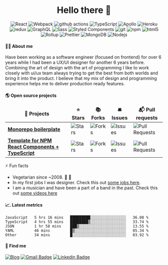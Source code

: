 <h1 align="center">Hello there 🤘</h1>

<p align="center">
  <img alt="React" src="https://img.shields.io/badge/-React-45b8d8?style=flat-square&logo=react&logoColor=white" />
  <img alt="Webpack" src="https://img.shields.io/badge/-Webpack-8DD6F9?style=flat-square&logo=webpack&logoColor=white" /> 
  <img alt="github actions" src="https://img.shields.io/badge/-Github_Actions-2088FF?style=flat-square&logo=github-actions&logoColor=white" />
  <img alt="TypeScript" src="https://img.shields.io/badge/-TypeScript-007ACC?style=flat-square&logo=typescript&logoColor=white" />
  <img alt="Apollo" src="https://img.shields.io/badge/-Apollo%20GraphQL-311C87?style=flat-square&logo=apollo-graphql&logoColor=white" />
  <img alt="Heroku" src="https://img.shields.io/badge/-Heroku-430098?style=flat-square&logo=heroku&logoColor=white" />
  <img alt="redux" src="https://img.shields.io/badge/-Redux-764ABC?style=flat-square&logo=redux&logoColor=white" />
  <img alt="GraphQL" src="https://img.shields.io/badge/-GraphQL-E10098?style=flat-square&logo=graphql&logoColor=white" />
  <img alt="Sass" src="https://img.shields.io/badge/-Sass-CC6699?style=flat-square&logo=sass&logoColor=white" />
  <img alt="Styled Components" src="https://img.shields.io/badge/-Styled_Components-db7092?style=flat-square&logo=styled-components&logoColor=white" />
  <img alt="git" src="https://img.shields.io/badge/-Git-F05032?style=flat-square&logo=git&logoColor=white" />
  <img alt="npm" src="https://img.shields.io/badge/-NPM-CB3837?style=flat-square&logo=npm&logoColor=white" />
  <img alt="html5" src="https://img.shields.io/badge/-HTML5-E34F26?style=flat-square&logo=html5&logoColor=white" />
  <img alt="Rollup" src="https://img.shields.io/badge/-Rollup-EC4A3F?style=flat-square&logo=rollup.js&logoColor=white" />
  <img alt="Prettier" src="https://img.shields.io/badge/-Prettier-F7B93E?style=flat-square&logo=prettier&logoColor=white" />
  <img alt="MongoDB" src="https://img.shields.io/badge/-MongoDB-13aa52?style=flat-square&logo=mongodb&logoColor=white" />
  <img alt="Nodejs" src="https://img.shields.io/badge/-Nodejs-43853d?style=flat-square&logo=Node.js&logoColor=white" />
</p>

#### 👨‍💻 About me

Have been working as a software engineer (focused on frontend) for over 6 years while I had been a UX/UI designer for another 6 years before.
Combining the art of design with the art of programming I like to work closely with ui/ux team always trying to get the best from both worlds and bring it into the product. I believe that my mix of design and programming experience helps me to deliver production ready features.

#### 🌎  Open source projects

<table>
  <thead align="center">
    <tr border: none;>
      <td><b>🎁 Projects</b></td>
      <td><b>⭐ Stars</b></td>
      <td><b>📚 Forks</b></td>
      <td><b>🛎 Issues</b></td>
      <td><b>📬 Pull requests</b></td>
    </tr>
  </thead>
  <tbody>
    <tr>
      <td><a href="https://github.com/emunhoz/monorepo-boilerplate"><b>Monorepo boilerplate</b></a></td>
      <td><img alt="Stars" src="https://img.shields.io/github/stars/emunhoz/monorepo-boilerplate?style=flat-square&labelColor=343b41"/></td>
      <td><img alt="Forks" src="https://img.shields.io/github/forks/emunhoz/monorepo-boilerplate?style=flat-square&labelColor=343b41"/></td>
      <td><img alt="Issues" src="https://img.shields.io/github/issues/emunhoz/monorepo-boilerplate?style=flat-square&labelColor=343b41"/></td>
      <td><img alt="Pull Requests" src="https://img.shields.io/github/issues-pr/emunhoz/monorepo-boilerplate?style=flat-square&labelColor=343b41"/></td>
    </tr>
	  <tr>
      <td><a href="https://github.com/emunhoz/npm-react-module"><b>Template for NPM React Components + TypeScript</b></a></td>
      <td><img alt="Stars" src="https://img.shields.io/github/stars/emunhoz/npm-react-module?style=flat-square&labelColor=343b41"/></td>
      <td><img alt="Forks" src="https://img.shields.io/github/forks/emunhoz/npm-react-module?style=flat-square&labelColor=343b41"/></td>
      <td><img alt="Issues" src="https://img.shields.io/github/issues/emunhoz/npm-react-module?style=flat-square&labelColor=343b41"/></td>
      <td><img alt="Pull Requests" src="https://img.shields.io/github/issues-pr/emunhoz/npm-react-module?style=flat-square&labelColor=343b41"/></td>
    </tr>
  </tbody>
</table>

⚡️ Fun facts

- Vegetarian since ~2008. 🌱 🍄
- In my first jobs I was designer. Check this out [some jobs here](https://www.behance.net/edermunhoz1384).
- I am a musician and have been a part of a band in the past. Check this out [some videos here](https://www.youtube.com/watch?v=73xqyuybYWc&ab_channel=OrckOut)

#### 📈. Latest metrics

<!--START_SECTION:waka-->

```text
JavaScript   5 hrs 16 mins   █████████░░░░░░░░░░░░░░░░   36.08 %
TypeScript   4 hrs 55 mins   ████████▒░░░░░░░░░░░░░░░░   33.74 %
JSON         1 hr 58 mins    ███▒░░░░░░░░░░░░░░░░░░░░░   13.55 %
YAML         46 mins         █▒░░░░░░░░░░░░░░░░░░░░░░░   05.34 %
Other        34 mins         █░░░░░░░░░░░░░░░░░░░░░░░░   03.92 %
```

<!--END_SECTION:waka-->

#### 🔎  Find me

[![Blog](https://img.shields.io/badge/blog-https%3A%2F%2Federmunhozsantos.com%2F-orange)](https://edermunhozsantos.netlify.app/)
[![Gmail Badge](https://img.shields.io/badge/-edermunhozsantos@gmail.com-c14438?style=flat-square&logo=Gmail&logoColor=white&link=mailto:edermunhozsantos@gmail.com)](mailto:edermunhozsantos@gmail.com)
[![Linkedin Badge](https://img.shields.io/badge/-LinkedIn-blue?style=flat-square&logo=Linkedin&logoColor=white&link=eder-munhoz-dos-santos-52965b66)](https://www.linkedin.com/in/eder-munhoz-dos-santos-52965b66)
